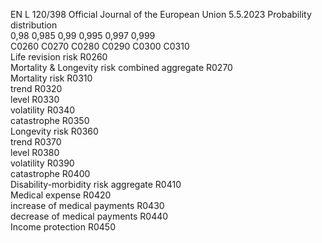 EN  L 120/398 Official Journal of the European Union 5.5.2023
 Probability distribution  
0,98  0,985  0,99  0,995  0,997  0,999  
C0260  C0270  C0280  C0290  C0300  C0310  
Life revision risk  R0260  
Mortality & Longevity risk combined aggregate  R0270  
Mortality risk  R0310  
trend  R0320  
level  R0330  
volatility  R0340  
catastrophe  R0350  
Longevity risk  R0360  
trend  R0370  
level  R0380  
volatility  R0390  
catastrophe  R0400  
Disability-morbidity risk aggregate  R0410  
Medical expense  R0420  
increase of medical payments  R0430  
decrease of medical payments  R0440  
Income protection  R0450